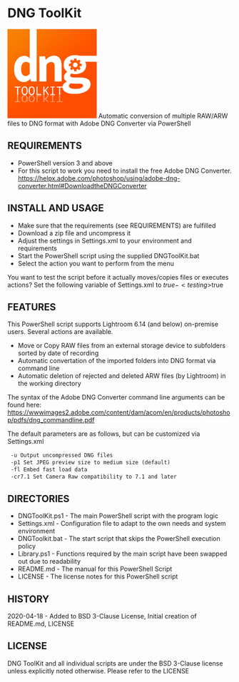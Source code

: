 # DNG ToolKit
<img src="images\DNGToolKit.jpg" alt="Logo" width="200"/>
Automatic conversion of multiple RAW/ARW files to DNG format with Adobe DNG Converter via PowerShell 

## REQUIREMENTS

- PowerShell version 3 and above
- For this script to work you need to install the free Adobe DNG Converter. https://helpx.adobe.com/photoshop/using/adobe-dng-converter.html#DownloadtheDNGConverter 

## INSTALL AND USAGE

- Make sure that the requirements (see REQUIREMENTS) are fulfilled
- Download a zip file and uncompress it
- Adjust the settings in Settings.xml to your environment and requirements
- Start the PowerShell script using the supplied DNGToolKit.bat
- Select the action you want to perform from the menu

You want to test the script before it actually moves/copies files or executes actions?
Set the following variable of Settings.xml to $true - <testing>$true</testing> 

## FEATURES

This PowerShell script supports Lightroom 6.14 (and below) on-premise users. Several actions are available.

- Move or Copy RAW files from an external storage device to subfolders sorted by date of recording
- Automatic convertation of the imported folders into DNG format via command line
- Automatic deletion of rejected and deleted ARW files (by Lightroom) in the working directory

The syntax of the Adobe DNG Converter command line arguments can be found here:
https://wwwimages2.adobe.com/content/dam/acom/en/products/photoshop/pdfs/dng_commandline.pdf

The default parameters are as follows, but can be customized via Settings.xml
```
 -u Output uncompressed DNG files
 -p1 Set JPEG preview size to medium size (default)
 -fl Embed fast load data
 -cr7.1 Set Camera Raw compatibility to 7.1 and later
```

## DIRECTORIES

- DNGToolKit.ps1 - The main PowerShell script with the program logic
- Settings.xml - Configuration file to adapt to the own needs and system environment
- DNGToolkit.bat - The start script that skips the PowerShell execution policy
- Library.ps1 - Functions required by the main script have been swapped out due to readability
- README.md - The manual for this PowerShell Script
- LICENSE - The license notes for this PowerShell script

## HISTORY

2020-04-18 - Added to BSD 3-Clause License, Initial creation of README.md, LICENSE

## LICENSE

DNG ToolKit and all individual scripts are under the BSD 3-Clause license unless explicitly noted otherwise. Please refer to the LICENSE
